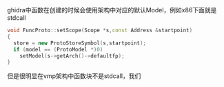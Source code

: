 ghidra中函数在创建的时候会使用架构中对应的默认Model，例如x86下面就是stdcall

```C++
void FuncProto::setScope(Scope *s,const Address &startpoint)
{
  store = new ProtoStoreSymbol(s,startpoint);
  if (model == (ProtoModel *)0)
    setModel(s->getArch()->defaultfp);
}
```

但是很明显在vmp架构中函数块不是stdcall，我们